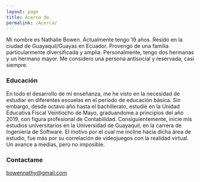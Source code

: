 ```yaml
---
layout: page
title: Acerca de
permalink: /Acerca/
---
```


Mi nombre es Nathalie Bowen. Actualmente tengo 19 años. Resido en la ciudad de Guayaquil/Guayas en Ecuador. Provengo de una familia particularmente diversificada y amplia. Personalmente, tengo dos hermanas y un hermano mayor. Me considero una persona antisocial y reservada, casi siempre. 

### Educación

En todo el desarrollo de mi enseñanza, me he visto en la necesidad de estudiar en diferentes escuelas en el periodo de educación básica. Sin embargo, desde octavo año hasta el bachillerato, estudié en la Unidad Educativa Fiscal Veintiocho de Mayo, graduandome a principios del año 2019, con figura profesional de Contabilidad. 
Consiguientemente, inicie mis estudios universitarios en la Universidad de Guayaquil, en la carrera de Ingeniería de Software. El motivo por el cual me incline hacia dicha área de estudio, fue más por su correlación de videojuegos con la realidad virtual. Un avance a medias, pero no imposible.

### Contactame

[bowennathy@gmail.com](mailto:bowennathy@gmail.com)
